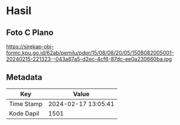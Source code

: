 # Hasil

## Foto C Plano

https://sirekap-obj-formc.kpu.go.id/62ab/pemilu/pdpr/15/08/08/20/05/1508082005001-20240215-221323--043a67a5-d2ec-4cf6-87dc-ee0a230660ba.jpg


## Metadata

| Key        | Value               |
| ---------- | ------------------- |
| Time Stamp | 2024-02-17 13:05:41 |
| Kode Dapil | 1501                |



